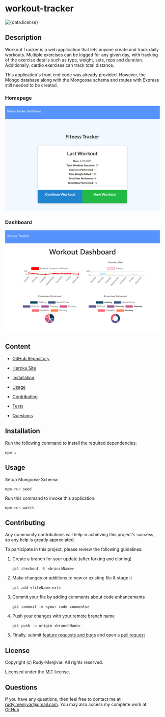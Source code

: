 # workout-tracker
![{data.license}](https://shields.io/badge/license-MIT-green)

## Description
    
Workout Tracker is a web application that lets anyone create and track daily workouts. Multiple exercises can be logged for any given day, with tracking of the exercise details such as type, weight, sets, reps and duration. Additionally, cardio exercises can track total distance.

This application's front end code was already provided. However, the Mongo database along with the Mongoose schema and routes with Express still needed to be created.

### Homepage

<a href="https://guarded-ocean-13572.herokuapp.com/" target="_blank"><img src="./public/assets/lastWorkout.png"></a>

### Dashboard

<a href="https://guarded-ocean-13572.herokuapp.com/" target="_blank"><img src="./public/assets/dashboard.png"></a>

## Content

* [GitHub Repository](https://github.com/Rudy-Menjivar/workout-tracker/)

* [Heroku Site](https://guarded-ocean-13572.herokuapp.com/)

* [Installation](#installation)

* [Usage](#usage)

* [Contributing](#contributing)

* [Tests](#tests)

* [Questions](#questions)

## Installation

Run the following command to install the required dependencies:
```
npm i
```
  

## Usage

Setup Mongoose Schema:
```
npm run seed
```

Run this command to invoke this application:
```
npm run watch
```
  

## Contributing
    
Any community contributions will help in achieving this project's success, so any help is greatly appreciated.
    
To participate in this project, please review the following guidelines:
    
1. Create a branch for your update (after forking and cloning)
    
   `git checkout -b <branchName>`
    
2. Make changes or additions to new or existing file & stage it
    
   `git add <fileName.ext>`
    
3. Commit your file by adding comments about code enhancements
    
   `git commmit -m <your code comments>`
    
4. Push your changes with your remote branch name
    
   `git push -u origin <branchName>`
    
5. Finally, submit [feature requests and bugs](https://github.com/Rudy-Menjivar/workout-tracker/issues) and open a [pull request](https://github.com/Rudy-Menjivar/workout-tracker/pulls)
  

## License

Copyright (c) Rudy-Menjivar. All rights reserved.
    
Licensed under the [MIT](./LICENSE.txt) license.
  

## Questions
  
If you have any questions, then feel free to contact me at rudy.menjivar@gmail.com. You may also access my complete work at [GitHub](https://github.com/Rudy-Menjivar).